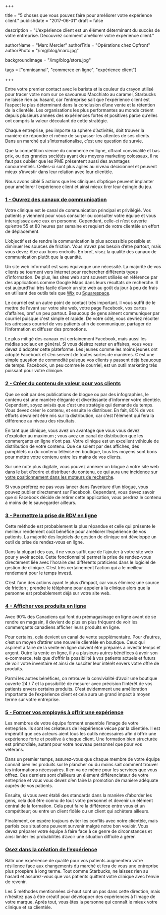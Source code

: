 +++

title = "5 choses que vous pouvez faire pour améliorer votre expérience client."
publishdate = "2017-06-01"
draft = false

description = "L'expérience client est un élément déterminant du succès de votre entreprise. Découvrez comment améliorer votre expérience client."

authorName = "Marc Mercier"
authorTitle = "Opérations chez Opfront"
authorPhoto = "/img/blog/marc.jpg"

backgroundImage = "/img/blog/store.jpg"

tags = ["omnicannal", "commerce en ligne", "expérience client"]

+++

Entre votre premier contact avec le barista et la couleur du crayon utilisé pour tracer votre nom sur ce savoureux Macchiato au caramel, Starbucks ne laisse rien au hasard, car l’entreprise sait que l’expérience client est l’aspect le plus déterminant dans la conclusion d’une vente et la rétention de la clientèle. Les organisations les plus performantes au monde créent depuis plusieurs années des expériences fortes et positives parce qu’elles ont compris la valeur découlant de cette stratégie.

Chaque entreprise, peu importe sa sphère d’activités, doit trouver la manière de répondre et même de surpasser les attentes de ses clients. Dans un marché qui s’internationalise, c’est une question de survie.

Que la compétition vienne du commerce en ligne, offrant convivialité et bas prix, ou des grandes sociétés ayant des moyens marketing colossaux, il ne faut pas oublier que les PME présentent aussi des avantages concurrentiels. Celles-ci sont plus agiles au niveau décisionnel et peuvent mieux s’investir dans leur relation avec leur clientèle.

Nous avons ciblé 5 actions que les cliniques d’optique peuvent implanter pour améliorer l’expérience client et ainsi mieux tirer leur épingle du jeu.

### <u>**1 - Ouvrez des canaux de communication**</u>

Votre clinique est le canal de communication principal et privilégié. Vos patients y viennent pour vous consulter ou consulter votre équipe et vous interagissez avec eux en personne. Cependant, celle-ci n’est ouverte qu’entre 55 et 80 heures par semaine et requiert de votre clientèle un effort de déplacement.

L’objectif est de rendre la communication la plus accessible possible et diminuer les sources de friction. Vous n’avez pas besoin d’être partout, mais vous devez être aux bons endroits. En bref, visez la qualité des canaux de communication plutôt que la quantité.

Un site web informatif est sans équivoque une nécessité. La majorité de vos clients se tournent vers Internet pour rechercher différents types d’information. De plus, les sites web sont souvent utilisés en référence par des applications comme Google Maps dans leurs résultats de recherche. Il est aujourd’hui très facile d’avoir un site web au goût du jour à peu de frais en utilisant des outils tels que <a href="https://wix.com" target="_blank">Wix</a> ou <a href="https://squarespace.com" target="_blank">Squarespace</a>.

Le courriel est un autre point de contact très important. Il vous suffit de le mettre de l’avant sur votre site web, votre page Facebook, vos cartes d’affaires, bref un peu partout. Beaucoup de gens aiment communiquer par courriel puisque c'est simple et rapide. De votre côté, vous devriez récolter les adresses courriel de vos patients afin de  communiquer, partager de l’information et diffuser  des promotions.

Le plus mitigé des canaux est certainement Facebook, mais aussi les médias sociaux en général. Si vous désirez rester  en affaires, vous vous devez d'adopter cette plateforme. Les jeunes comme les moins jeunes ont adopté Facebook et s’en servent de toutes sortes de manières. C’est une simple question de commodité puisque vos clients y passent déjà beaucoup de temps. Facebook, un peu comme le courriel, est un outil marketing très puissant pour votre clinique.

### <u>**2 - Créer du contenu de valeur pour vos clients**</u>

Que ce soit par des publications de blogue ou par des infographies, le contenu est une manière élégante et divertissante d’informer votre clientèle. Cependant, soyez avisés que c’est une stratégie qui demande du temps. Vous devez créer le contenu, et  ensuite le distribuer. En fait, 80% de vos efforts devraient être mis sur la distribution, car c’est l’élément qui fera la différence au niveau des résultats.

En tant que clinique, vous avez un avantage que vous vous devez d’exploiter au maximum ; vous avez un canal de distribution que les commerçants en ligne n’ont pas. Votre clinique est un excellent véhicule de distribution de votre contenu. Que ce soient par des affiches, des pamphlets ou du contenu télévisé en boutique, tous les moyens sont bons pour mettre votre contenu entre les mains de vos clients.  

Sur une note plus digitale, vous pouvez annexer un blogue à votre site web dans le but d’écrire et distribuer du contenu, ce qui aura une incidence sur <a href="https://fr.wikipedia.org/wiki/Optimisation_pour_les_moteurs_de_recherche" target="_blank">votre positionnement dans les moteurs de recherche</a>.

Si vous préférez ne pas vous lancer dans l’aventure d’un blogue, vous pouvez publier directement sur Facebook. Cependant, vous devez savoir que si Facebook décide de retirer cette application, vous perdrez le contenu à moins de le sauvegarder ailleurs.

### <u>**3 - Permettre la prise de RDV en ligne**</u>

Cette méthode est probablement la plus répandue et celle qui présente le meilleur rendement coût bénéfice pour améliorer l’expérience de vos patients. La majorité des logiciels de gestion de clinique ont développé un outil de prise de rendez-vous en ligne.

Dans la plupart des cas, il ne vous suffit que de l’ajouter à votre site web pour y avoir accès. Cette fonctionnalité permet la prise de rendez-vous directement liée avec l’horaire des différents praticiens dans le logiciel de gestion de clinique. C’est très certainement l’action qui a le meilleur rendement pour le temps investi.

C’est l’une des actions ayant le plus d’impact, car vous éliminez une source de  friction ; prendre le téléphone pour appeler à la clinique alors que la personne est probablement déjà sur votre site web.

### <u>**4 - Afficher vos produits en ligne**</u>

Avec 90% des Canadiens qui font du prémagasinage en ligne avant de se rendre en  magasin, il devient de plus en plus fréquent de voir les commerçants canadiens afficher leurs produits en ligne.

Pour certains, cela devient un canal de vente supplémentaire. Pour d’autres, c’est un moyen d’attirer une nouvelle clientèle en boutique. Ceux qui aspirent à faire de la vente en ligne doivent être préparés à investir temps et argent. Outre la vente en ligne, il y a plusieurs autres bénéfices à avoir son e-commerce, tels que d’offrir la possibilité à vos patients actuels et futurs de voir votre inventaire et ainsi de susciter leur intérêt envers votre offre de produits.

Parmi les autres bénéfices, on retrouve la convivialité d’avoir une boutique ouverte 24 / 7 et la possibilité de mesurer avec précision l’intérêt de vos patients envers certains produits. C'est évidemment une amélioration importante de l’expérience client et cela aura un grand impact à moyen terme sur votre entreprise.

### <u>**5 - Former vos employés à offrir une expérience**</u>

Les membres de votre équipe forment ensemble l’image de votre entreprise. Ils sont les créateurs de l’expérience vécue par la clientèle. Il est impératif que ces acteurs aient tous les outils nécessaires afin d’offrir une expérience forte et positive à chaque client. Une formation bien structurée est primordiale, autant pour votre nouveau personnel que pour vos vétérans.

Dans un premier temps, assurez-vous que chaque membre de votre équipe connaît bien les produits sur le plancher ou du moins sait comment trouver les informations nécessaires. Il en va de même pour les services que vous offrez. Ces derniers sont d’ailleurs un élément différenciateur de votre entreprise et vous vous devez d’en faire la promotion de manière adéquate auprès de vos patients.

Ensuite, si vous avez établi des standards dans la manière d’aborder les gens, cela doit être connu de tout votre personnel et devenir un élément central de la formation. Cela peut  faire la différence entre vous et un compétiteur; ou entre un client fidèle ou un client qui achètera ailleurs.

Finalement, on espère toujours éviter les conflits avec notre clientèle, mais parfois ces situations peuvent survenir malgré notre bon vouloir. Vous devez préparer votre équipe à faire face à ce genre de circonstances et ainsi limiter les probabilités d’avoir une situation difficile à gérer.

### <u>**Osez dans la création de l’expérience**</u>

Bâtir une expérience de qualité pour vos patients augmentera votre résilience face aux changements du marché et fera de vous une entreprise plus prospère à long terme. Tout comme Starbucks, ne laissez rien au hasard et assurez-vous que vos patients quittent votre clinique avec l’envie de revenir.

Les 5 méthodes mentionnées ci-haut sont un pas dans cette direction, mais n’hésitez pas à être créatif pour développer des expériences à l’image de votre marque. Après tout, vous êtes la personne qui connaît le mieux votre clinique et sa clientèle.
